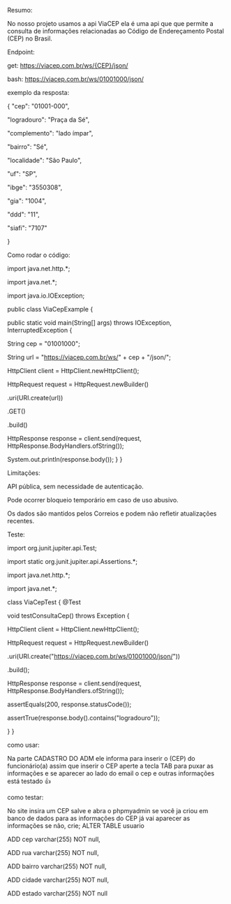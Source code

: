Resumo:


No nosso projeto usamos a api ViaCEP ela é uma  api que que permite a consulta de informações relacionadas ao Código de Endereçamento Postal (CEP) no Brasil.

Endpoint:


get:
https://viacep.com.br/ws/{CEP}/json/

bash:
https://viacep.com.br/ws/01001000/json/

exemplo da resposta:


{
  "cep": "01001-000",
  
  "logradouro": "Praça da Sé",
  
  "complemento": "lado ímpar",
  
  "bairro": "Sé",
  
  "localidade": "São Paulo",
  
  "uf": "SP",
  
  "ibge": "3550308",
  
  "gia": "1004",
  
  "ddd": "11",
  
  "siafi": "7107"
  
}


Como rodar o código:


import java.net.http.*;

import java.net.*;

import java.io.IOException;

public class ViaCepExample {

  public static void main(String[] args) throws IOException, InterruptedException {
  
  String cep = "01001000";
  
  String url = "https://viacep.com.br/ws/" + cep + "/json/";
  
  HttpClient client = HttpClient.newHttpClient();
     
   HttpRequest request = HttpRequest.newBuilder()
   
  .uri(URI.create(url))
                
  .GET()
                
  .build()
                
HttpResponse<String> response = client.send(request, HttpResponse.BodyHandlers.ofString());

System.out.println(response.body());
    }
}

Limitações:


API pública, sem necessidade de autenticação.

Pode ocorrer bloqueio temporário em caso de uso abusivo.

Os dados são mantidos pelos Correios e podem não refletir atualizações recentes.

Teste:


import org.junit.jupiter.api.Test;

import static org.junit.jupiter.api.Assertions.*;

import java.net.http.*;

import java.net.*;

class ViaCepTest {
    @Test
    
  void testConsultaCep() throws Exception {
  
  HttpClient client = HttpClient.newHttpClient();
  
  HttpRequest request = HttpRequest.newBuilder()
  
  .uri(URI.create("https://viacep.com.br/ws/01001000/json/"))
  
  .build();
  
  HttpResponse<String> response = client.send(request, HttpResponse.BodyHandlers.ofString());
  
  assertEquals(200, response.statusCode());
  
  assertTrue(response.body().contains("logradouro"));
  
  }
}


como usar:


Na parte CADASTRO DO ADM ele informa para inserir o (CEP) do funcionário(a) assim que inserir o CEP aperte a tecla TAB para puxar as informações e se aparecer ao lado do email o cep e outras informações está testado 👍

como testar:
 
No site insira um CEP salve e abra o phpmyadmin se você ja criou em banco de dados para as informações do CEP já vai aparecer as informações se não, crie;
ALTER TABLE usuario

ADD cep varchar(255) NOT null,

ADD rua varchar(255) NOT null,

ADD bairro varchar(255) NOT null,

ADD cidade varchar(255) NOT null,

ADD estado varchar(255) NOT null

